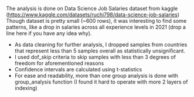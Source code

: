 The analysis is done on Data Science Job Salaries dataset from kaggle (https://www.kaggle.com/datasets/ruchi798/data-science-job-salaries)
Though dataset is pretty small (~600 rows), it was interesting to find some patterns, like a drop in salaries across all experience levels in 2021 (drop a line here
if you have any idea why). 

- As data cleaning for further analysis, I dropped samples from countries that represent less than 5 samples overall as statistically unsignificant. 
- I used dof_skip criteria to skip samples with less than 3 degrees of freedom for aforementioned reasons
- Confidence intervals are calculated using t-statistics
- For ease and readability, more than one group analysis is done with group_analysis function (I found it hard to operate with more 2 layers of indexing)
